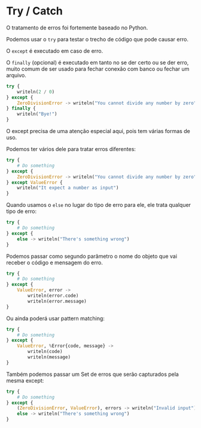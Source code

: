 # Try / Catch

O tratamento de erros foi fortemente baseado no Python.

Podemos usar o `try` para testar o trecho de código que pode causar erro.

O `except` é executado em caso de erro.

O `finally` (opcional) é executado em tanto no se der certo ou se der erro, muito comum de ser usado para fechar conexão com banco ou fechar um arquivo.

```python
try {
    writeln(2 / 0)
} except {
    ZeroDivisionError -> writeln("You cannot divide any number by zero")
} finally {
    writeln("Bye!")
}
```

O except precisa de uma atenção especial aqui, pois tem várias formas de uso.

Podemos ter vários dele para tratar erros diferentes:

```python
try {
    # Do something
} except {
    ZeroDivisionError -> writeln("You cannot divide any number by zero")
} except ValueError {
    writeln("It expect a number as input")
}
```

Quando usamos o `else` no lugar do tipo de erro para ele, ele trata qualquer tipo de erro:

```python
try {
    # Do something
} except {
    else -> writeln("There's something wrong")
}
```

Podemos passar como segundo parâmetro o nome do objeto que vai receber o código e mensagem do erro.

```python
try {
    # Do something
} except {
    ValueError, error -> 
        writeln(error.code)
        writeln(error.message)
}
```

Ou ainda poderá usar pattern matching:

```python
try {
    # Do something
} except {
    ValueError, %Error{code, message} ->
        writeln(code)
        writeln(message)
}
```

Também podemos passar um Set de erros que serão capturados pela mesma except:

```python
try {
    # Do something
} except {
    (ZeroDivisionError, ValueError), errors -> writeln("Invalid input")
    else -> writeln("There's something wrong")
}
```
